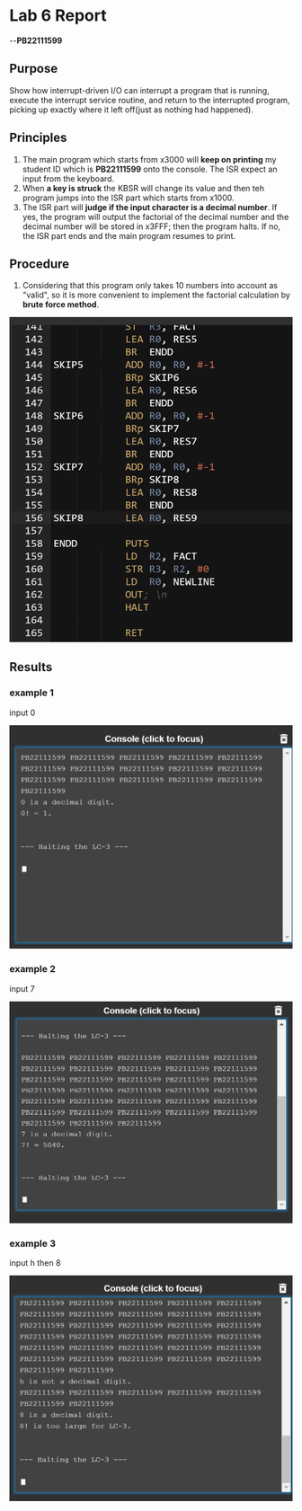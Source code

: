 # Lab 6 Report

--**PB22111599**

## Purpose

Show how interrupt-driven I/O can interrupt a program that is running, execute the interrupt service routine, and return to the interrupted program, picking up exactly where it left off(just as nothing had happened).

## Principles

1) The main program which starts from x3000 will **keep on printing** my student ID which is **PB22111599** onto the console. The ISR expect an input from the keyboard.
2) When **a key is struck** the KBSR will change its value and then teh program jumps into the ISR part which starts from x1000.
3) The ISR part will **judge if the input character is a decimal number**. If yes, the program will output the factorial of the decimal number and the decimal number will be stored in x3FFF; then the program halts. If no, the ISR part ends and the main program resumes to print.

## Procedure

1) Considering that this program only takes 10 numbers into account as "valid", so it is more convenient to implement the factorial calculation by **brute force method**.

![Alt text](image-3.png)

## Results

### example 1

input 0

![Alt text](image.png)

### example 2

input 7

![Alt text](image-1.png)

### example 3

input h then 8

![Alt text](image-2.png)
